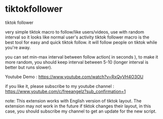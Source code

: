 # tiktokfollower
tiktok follower

very simple tiktok macro to follow/like users/videos, use with random interval so it looks like normal user's activity tiktok follower macro is the best tool for easy and quick tiktok follow. it will follow people on tiktok while you're away.

you can set min-max interval between follow action( in seconds ), to make it more random, you should keep interval between 5-10 (longer interval is better but runs slower).

Youtube Demo : 
https://www.youtube.com/watch?v=RxQyVH4O3OU

if you like it, please subscribe to my youtube channel :
https://www.youtube.com/c/freeangelz?sub_confirmation=1

note:
This extension works with English version of tiktok layout. The extension may not work in the future if tiktok changes their layout, in this case, you should subscribe my channel to get an update for the new script.
